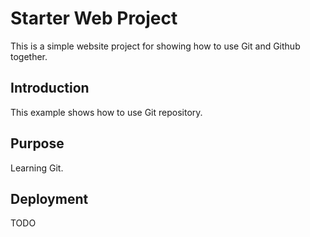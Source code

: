 # Starter Web Project

This is a simple website project for showing how to use Git and Github together.

## Introduction

This example shows how to use Git repository.

## Purpose

Learning Git.

## Deployment

TODO